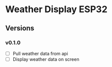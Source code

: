 Weather Display ESP32
===============================


## Versions
### v0.1.0
- [ ] Pull weather data from api
- [ ] Display weather data on screen
